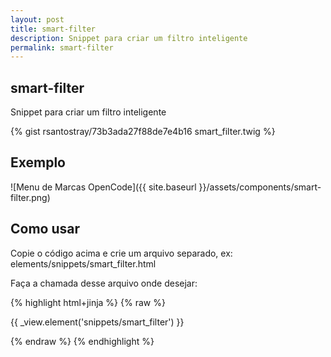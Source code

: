 ```yaml
---
layout: post
title: smart-filter
description: Snippet para criar um filtro inteligente
permalink: smart-filter
---
```


## smart-filter
Snippet para criar um filtro inteligente

{% gist rsantostray/73b3ada27f88de7e4b16 smart_filter.twig %}

## Exemplo
![Menu de Marcas OpenCode]({{ site.baseurl }}/assets/components/smart-filter.png)

## Como usar

Copie o código acima e crie um arquivo separado, ex: elements/snippets/smart_filter.html

Faça a chamada desse arquivo onde desejar: 

{% highlight html+jinja %}
{% raw %}

{{ _view.element('snippets/smart_filter') }}

{% endraw %}
{% endhighlight %}
